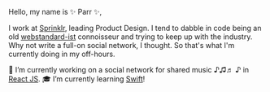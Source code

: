 Hello, my name is ✨ Parr ✨, 

I work at [Sprinklr](https://sprinklr.com), leading Product Design. I tend to dabble in code being an old [webstandard-ist](https://developer.mozilla.org/en-US/docs/Learn/Getting_started_with_the_web/The_web_and_web_standards) connoisseur and trying to keep up with the industry. Why not write a full-on social network, I thought. So that's what I'm currently doing in my off-hours.

🎸 I’m currently working on a social network for shared music ♪♫♬ ♪ in [React JS](https://reactjs.org/).
🎓 I’m currently learning [Swift](https://developer.apple.com/swift/)!
